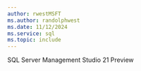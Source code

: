 ```yaml
---
author: rwestMSFT
ms.author: randolphwest
ms.date: 11/12/2024
ms.service: sql
ms.topic: include
---
```

SQL Server Management Studio 21 Preview